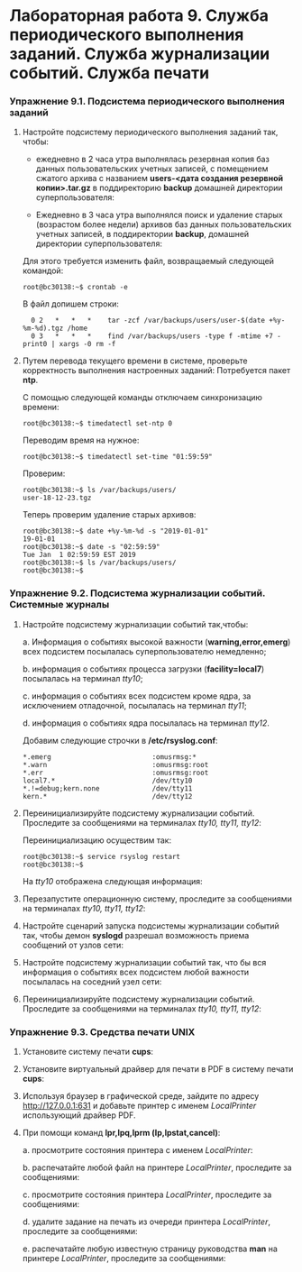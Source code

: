 # Лабораторная работа 9. Служба периодического выполнения заданий. Служба журнализации событий. Служба печати
### Упражнение 9.1. Подсистема периодического выполнения заданий
1. Настройте подсистему периодического выполнения заданий так, чтобы:
    - ежедневно в 2 часа утра выполнялась резервная копия баз данных пользовательских учетных записей, с помещением сжатого архива c названием **users-<дата создания резервной копии>.tar.gz** в поддиректорию **backup** домашней директории суперпользователя:

    - Ежедневно в 3 часа утра выполнялся поиск и удаление старых (возрастом более недели) архивов баз данных пользовательских учетных записей, в поддиректории **backup**, домашней директории суперпользователя:
  
    Для этого требуется изменить файл, возвращаемый следующей командой:
    ```console
    root@bc30138:~$ crontab -e
    ```
    
    В файл допишем строки:
    ```console
      0 2   *   *   *    tar -zcf /var/backups/users/user-$(date +%y-%m-%d).tgz /home
      0 3   *   *   *    find /var/backups/users -type f -mtime +7 -print0 | xargs -0 rm -f  
    ```

2. Путем перевода текущего времени в системе, проверьте корректность выполнения настроенных заданий:
    Потребуется пакет **ntp**.

    С помощью следующей команды отключаем синхронизацию времени:
    ```console
    root@bc30138:~$ timedatectl set-ntp 0
    ```

    Переводим время на нужное: 
    ```console
    root@bc30138:~$ timedatectl set-time "01:59:59"
    ```

    Проверим:
    ```console
    root@bc30138:~$ ls /var/backups/users/
    user-18-12-23.tgz
    ```

    Теперь проверим удаление старых архивов:
    ```console
    root@bc30138:~$ date +%y-%m-%d -s "2019-01-01"
    19-01-01
    root@bc30138:~$ date -s "02:59:59"
    Tue Jan  1 02:59:59 EST 2019
    root@bc30138:~$ ls /var/backups/users/
    root@bc30138:~$ 
    ```

### Упражнение 9.2. Подсистема журнализации событий. Системные журналы
1. Настройте подсистему журнализации событий так,чтобы:

    a. Информация о событиях высокой важности (**warning,error,emerg**) всех подсистем посылалась суперпользователю немедленно;

    b. информация о событиях процесса загрузки (**facility=local7**) посылалась на терминал *tty10*;
    
    c. информация о событиях всех подсистем кроме ядра, за исключением отладочной, посылалась на терминал *tty11*;

    d. информация о событиях ядра посылалась на терминал *tty12*.

    Добавим следующие строчки в **/etc/rsyslog.conf**:
   ```console
   *.emerg                         :omusrmsg:*
   *.warn                          :omusrmsg:root
   *.err                           :omusrmsg:root
   local7.*                        /dev/tty10
   *.!=debug;kern.none             /dev/tty11
   kern.*                          /dev/tty12
   ```

2. Переинициализируйте подсистему журнализации событий. Проследите за сообщениями на терминалах *tty10, tty11, tty12*:
   
   Переинициализацию осуществим так:
   ```console
   root@bc30138:~$ service rsyslog restart
   root@bc30138:~$ 
   ```

   На *tty10* отображена следующая информация: 

3. Перезапустите операционную систему, проследите за сообщениями на терминалах *tty10, tty11, tty12*:

4. Настройте сценарий запуска подсистемы журнализации событий так, чтобы демон **syslogd** разрешал возможность приема сообщений от узлов сети:

5. Настройте подсистему журнализации событий так, что бы вся информация о событиях всех подсистем любой важности посылалась на соседний узел сети:

6. Переинициализируйте подсистему журнализации событий. Проследите за сообщениями на терминалах *tty10, tty11, tty12*:

### Упражнение 9.3. Средства печати UNIX
1. Установите систему печати **cups**:
   
2. Установите виртуальный драйвер для печати в PDF в систему печати **cups**:
   
3. Используя браузер в графической среде, зайдите по адресу http://127.0.0.1:631 и добавьте принтер с именем *LocalPrinter* использующий драйвер PDF.
   
4. При помощи команд **lpr,lpq,lprm (lp,lpstat,cancel)**:
   
    a. просмотрите состояния принтера с именем *LocalPrinter*:
    
    b. распечатайте любой файл на принтере *LocalPrinter*, проследите за сообщениями:
    
    c. просмотрите состояния принтера *LocalPrinter*, проследите за сообщениями:
    
    d. удалите задание на печать из очереди принтера *LocalPrinter*, проследите за сообщениями:

    e. распечатайте любую известную страницу руководства **man** на принтере *LocalPrinter*, проследите за сообщениями: